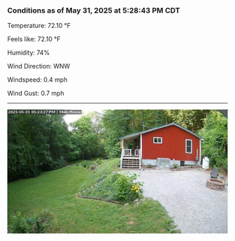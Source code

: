 ### Conditions as of May 31, 2025 at 5:28:43 PM CDT 

Temperature: 72.10 &deg;F

Feels like: 72.10 &deg;F

Humidity: 74%

Wind Direction: WNW

Windspeed: 0.4 mph

Wind Gust: 0.7 mph

---

<img src="./images/latest.jpeg"/>

